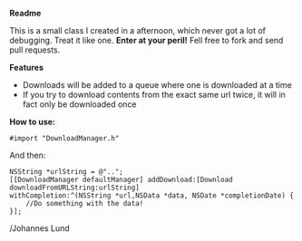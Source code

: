 __Readme__

This is a small class I created in a afternoon, which never got a lot of debugging. Treat it like one. __Enter at your peril!__ Fell free to fork and send pull requests.

__Features__

- Downloads will be added to a queue where one is downloaded at a time
- If you try to download contents from the exact same url twice, it will in fact only be downloaded once 

__How to use:__
 
    #import "DownloadManager.h"


And then:

	NSString *urlString = @"..";
    [[DownloadManager defaultManager] addDownload:[Download downloadFromURLString:urlString] 
    withCompletion:^(NSString *url,NSData *data, NSDate *completionDate) {
		//Do something with the data!
    }];

/Johannes Lund
 